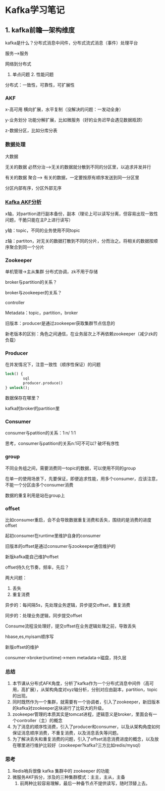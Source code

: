 # Kafka学习笔记

## 1. kafka前瞻—架构维度

kafka是什么？分布式消息中间件，分布式流式消息（事件）处理平台

服务——>服务 

网络到分布式

1. 单点问题 2. 性能问题

分布式：一致性，可靠性，可扩展性



### AKF

x-高可用 横向扩展，水平复制（没解决的问题：一发动全身）

y-业务划分 功能分解扩展，比如微服务（好的业务迟早会遇见数据瓶颈）

z-数据分区，比如分库分表



### 数据处理

大数据

无关的数据 必然分治——>无关的数据就分散到不同的分区里，以追求并发并行

有关的数据 聚合——> 有关的数据，一定要按原有顺序发送到同一分区里

分区内部有序，分区外部无序



### [Kafka AKF分析](https://cloud.tencent.com/developer/article/1975148)

x轴，对parttion进行副本备份，副本（理论上可以读写分离，但容易出现一致性问题，干脆只能在主P上进行读写）

y轴：topic，不同的业务使用不同topic

z轴：partiton，对无关的数据打散到不同的分片，分而治之。将相关的数据按顺序聚合到同一个分片



### Zookeeper

单机管理->主从集群   分布式协调，zk不用于存储

broker与partition的关系？

broker与zookeeper的关系？

controller

Metadata：topic，partition，broker

旧版本：producer是通过zookeeper获取集群节点信息的

新老版本的区别：角色之间通信，在业务层次上不再依赖zookeeper（减少zk的负载）



### Producer

在并发情况下，注意一致性（顺序性保证）的问题
```sql
lock() { 
		sql
		producer.produce()
} unlock();

```


数据保存在哪里？

kafka的broker的partition里



### Consumer

consumer与patition的关系：1:n/ 1:1

思考，consumer与patition的关系n:1可不可以? 
破坏有序性



### group

不同业务组之间，需要消费同一topic的数据，可以使用不同的group

在单一的使用场景下，先要保证，即便追求性能，用多个consumer，应该注意，不能一个分区由多个consumer消费

数据的重复利用是站在group上



### offset

比如consumer重启，会不会导致数据重复消费和丢失，围绕的是消费的进度offset

起初consumer在runtime里维护自身的consumer

旧版本的offset是通过consumer与zookeeper通信维护的

新版kafka能自己维护offset

offset持久化节奏，频率，先后？

两大问题：

1. 丢失
2. 重复消费

异步的：每间隔5s，先处理业务逻辑，异步提交offset，重复消费

同步的：处理业务逻辑，同步提交offset

Consume流程没处理好，提交offset在业务逻辑处理之前，导致丢失

hbase,es,myisam顺序写

新版offset的维护

consumer->broker(runtime)->mem metadata->磁盘，持久层

### 总结
1. 本节课从分布式AFK角度，分析了kafka作为一个分布式消息中间件（高可用，高扩展），从架构角度对xyz轴分析，分别对应由副本，partition，topic的出现。
2. 同时既然作为一个集群，就需要有一个协调者，引入了zookeeper，新旧版本的kafka对zookeeper这块进行了比较大的升级。
3. zookeeper管理的本质其实是tomcat进程，逻辑意义是broker，里面会有一个controller（主）的概念
4. 为了消息的顺序性消费，引入了producer和consumer，以及从架构角度如何保证消息顺序消费，不重复消费，以及消息丢失等问题。
5. 为了解决丢失和重复消费的问题，引入了offset消息消费进度的概念，以及放在哪里进行维护比较好（zookeeper?kafka?三方比如redis/mysql）



### 思考

1. Redis哨兵很像 kafka 集群中的 zookeeper 的功能
2. 微服务AKF拆分，涉及的三种集群模式：主主，主从，主备
   1. 前两种比较容易理解，最后一种备节点不提供读写，随时顶替上去。